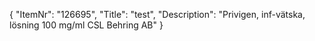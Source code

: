 {
  "ItemNr": "126695",
  "Title": "test",
  "Description": "Privigen, inf-vätska, lösning 100 mg/ml CSL Behring AB"
}
